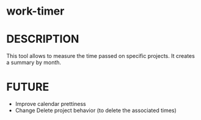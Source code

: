 # work-timer

# DESCRIPTION

This tool allows to measure the time passed on specific projects. It creates a summary by month.

# FUTURE

- Improve calendar prettiness
- Change Delete project behavior (to delete the associated times)
